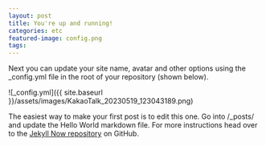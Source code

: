 ```yaml
---
layout: post
title: You're up and running!
categories: etc
featured-image: config.png
tags:
---
```


Next you can update your site name, avatar and other options using the \_config.yml file in the root of your repository (shown below).

![_config.yml]({{ site.baseurl }}/assets/images/KakaoTalk_20230519_123043189.png)

The easiest way to make your first post is to edit this one. Go into /\_posts/ and update the Hello World markdown file. For more instructions head over to the [Jekyll Now repository](https://github.com/barryclark/jekyll-now) on GitHub.
